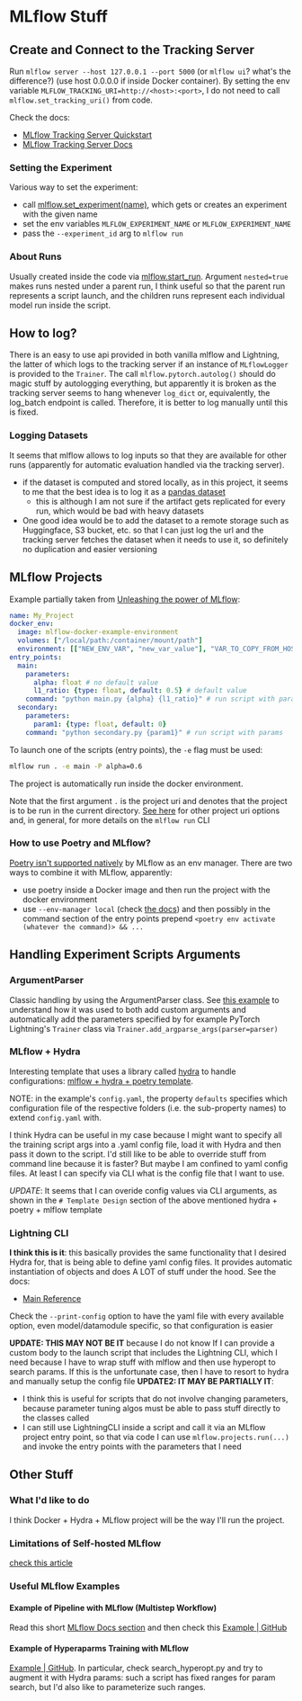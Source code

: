 # MLflow Stuff

## Create and Connect to the Tracking Server

Run `mlflow server --host 127.0.0.1 --port 5000` (or `mlflow ui`? what's the difference?) (use host 0.0.0.0 if inside Docker container).
By setting the env variable `MLFLOW_TRACKING_URI=http://<host>:<port>`, I do not need to call `mlflow.set_tracking_uri()` from code.

Check the docs:
- [MLflow Tracking Server Quickstart](https://mlflow.org/docs/latest/getting-started/tracking-server-overview/index.html#method-1-start-your-own-mlflow-server)
- [MLflow Tracking Server Docs](https://mlflow.org/docs/latest/tracking/server.html)

### Setting the Experiment

Various way to set the experiment:
- call [mlflow.set_experiment(name)](https://mlflow.org/docs/latest/tracking/server.html), which gets or creates an experiment with the given name
- set the env variables `MLFLOW_EXPERIMENT_NAME` or `MLFLOW_EXPERIMENT_NAME`
- pass the `--experiment_id` arg to `mlflow run`

### About Runs

Usually created inside the code via [mlflow.start_run](https://mlflow.org/docs/latest/python_api/mlflow.html#mlflow.start_run).
Argument `nested=true` makes runs nested under a parent run, I think useful so that the parent run represents a script launch, and the children runs represent each individual model run inside the script.


## How to log?

There is an easy to use api provided in both vanilla mlflow and Lightning, the latter of which logs to the tracking server if an instance of `MLflowLogger` is provided to the `Trainer`.
The call `mlflow.pytorch.autolog()` should do magic stuff by autologging everything, but apparently it is broken as the tracking server seems to hang whenever `log_dict` or, equivalently, the log_batch endpoint is called.
Therefore, it is better to log manually until this is fixed.

### Logging Datasets

It seems that mlflow allows to log inputs so that they are available for other runs (apparently for automatic evaluation handled via the tracking server).
- if the dataset is computed and stored locally, as in this project, it seems to me that the best idea is to log it as a [pandas dataset](https://mlflow.org/docs/latest/python_api/mlflow.data.html#pandas) 
  - this is although I am not sure if the artifact gets replicated for every run, which would be bad with heavy datasets
- One good idea would be to add the dataset to a remote storage such as Huggingface, S3 bucket, etc. so that I can just log the url and the tracking server fetches the dataset when it needs to use it, so definitely no duplication and easier versioning



## MLflow Projects

Example partially taken from [Unleashing the power of MLflow](https://freedium.cfd/https://towardsdatascience.com/unleashing-the-power-of-mlflow-36c17a693033):

```yaml
name: My_Project
docker_env:
  image: mlflow-docker-example-environment
  volumes: ["/local/path:/container/mount/path"]
  environment: [["NEW_ENV_VAR", "new_var_value"], "VAR_TO_COPY_FROM_HOST_ENVIRONMENT"]
entry_points:
  main:
    parameters:
      alpha: float # no default value
      l1_ratio: {type: float, default: 0.5} # default value
    command: "python main.py {alpha} {l1_ratio}" # run script with params
  secondary:
    parameters:
      param1: {type: float, default: 0}
    command: "python secondary.py {param1}" # run script with params
```

To launch one of the scripts (entry points), the `-e` flag must be used:

```bash
mlflow run . -e main -P alpha=0.6
```

The project is automatically run inside the docker environment.

Note that the first argument `.` is the project uri and denotes that the project is to be run in the current directory. [See here](https://mlflow.org/docs/latest/projects.html#running-projects) for other project uri options and, in general, for more details on the `mlflow run` CLI

### How to use Poetry and MLflow?

[Poetry isn't supported natively](https://github.com/mlflow/mlflow/issues/9717) by MLflow as an env manager. There are two ways to combine it with MLflow, apparently:
- use poetry inside a Docker image and then run the project with the docker environment
- use `--env-manager local` (check [the docs](https://mlflow.org/docs/latest/cli.html#mlflow-run)) and then possibly in the command section of the entry points prepend `<poetry env activate (whatever the command)> && ...`


## Handling Experiment Scripts Arguments

### ArgumentParser

Classic handling by using the ArgumentParser class. See [this example](https://github.com/chauhang/mlflow/blob/master/examples/pytorch/MNIST/example1/mnist_autolog_example1.py) to understand how it was used to both add custom arguments and automatically add the parameters specified by for example PyTorch Lightning's `Trainer` class via `Trainer.add_argparse_args(parser=parser)`

### MLflow + Hydra

Interesting template that uses a library called [hydra](https://hydra.cc/docs/intro/#basic-example) to handle configurations: [mlflow + hydra + poetry template](https://github.com/hppRC/template-pytorch-lightning-hydra-mlflow-poetry).

NOTE: in the example's `config.yaml`, the property `defaults` specifies which configuration file of the respective folders (i.e. the sub-property names) to extend `config.yaml` with.

I think Hydra can be useful in my case because I might want to specify all the training script args into a .yaml config file, load it with Hydra and then pass it down to the script.
I'd still like to be able to override stuff from command line because it is faster? But maybe I am confined to yaml config files. At least I can specify via CLI what is the config file that I want to use.

*UPDATE*: It seems that I can overide config values via CLI arguments, as shown in the `# Template Design` section of the above mentioned hydra + poetry + mlflow template

### Lightning CLI

**I think this is it**: this basically provides the same functionality that I desired Hydra for, that is being able to define yaml config files.
It provides automatic instantiation of objects and does A LOT of stuff under the hood.
See the docs:
- [Main Reference](https://lightning.ai/docs/pytorch/stable/cli/lightning_cli.html)

Check the `--print-config` option to have the yaml file with every available option, even model/datamodule specific, so that configuration is easier

**UPDATE: THIS MAY NOT BE IT** because I do not know If I can provide a custom body to the launch script that includes the Lightning CLI, which I need because I have to wrap stuff with mlflow and then use hyperopt to search params.
If this is the unfortunate case, then I have to resort to hydra and manually setup the config file
**UPDATE2: IT MAY BE PARTIALLY IT**: 
- I think this is useful for scripts that do not involve changing parameters, because parameter tuning algos must be able to pass stuff directly to the classes called
- I can still use LightningCLI inside a script and call it via an MLflow project entry point, so that via code I can use `mlflow.projects.run(...)` and invoke the entry points with the parameters that I need

## Other Stuff

### What I'd like to do

I think Docker + Hydra + MLflow project will be the way I'll run the project.

### Limitations of Self-hosted MLflow

[check this article](https://neptune.ai/blog/best-mlflow-alternatives#:~:text=MLflow%20is%20a%20popular%20open,learning%20lifecycle%20and%20facilitate%20reproducibility.)

### Useful MLflow Examples

#### Example of Pipeline with MLflow (Multistep Workflow)

Read this short [MLflow Docs section](https://github.dev/mlflow/mlflow/blob/master/examples/hyperparam/search_hyperopt.py) and then check this [Example | GitHub](https://github.com/mlflow/mlflow/blob/master/examples/multistep_workflow/README.rst)

#### Example of Hyperaparms Training with MLflow

[Example | GitHub](https://github.dev/mlflow/mlflow/blob/master/examples/hyperparam/search_hyperopt.py). In particular, check search_hyperopt.py and try to augment it with Hydra params: such a script has fixed ranges for param search, but I'd also like to parameterize such ranges.
